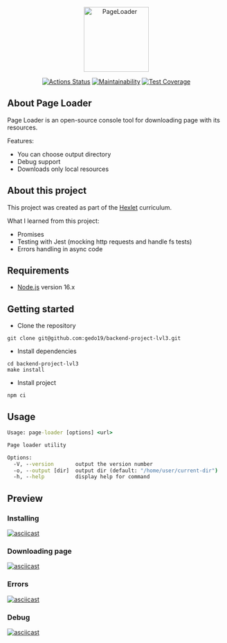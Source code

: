 <p align="center">
    <img alt="PageLoader" title="PageLoader" src="https://i.imgur.com/MfO9HIZ.png" width="150">
</p>

<div align="center">
  
[![Actions Status](https://github.com/gedo19/backend-project-lvl3/workflows/hexlet-check/badge.svg)](https://github.com/gedo19/backend-project-lvl3/actions)
[![Maintainability](https://api.codeclimate.com/v1/badges/0a160f1f6fbd67512cb5/maintainability)](https://codeclimate.com/github/gedo19/backend-project-lvl3/maintainability)
[![Test Coverage](https://api.codeclimate.com/v1/badges/0a160f1f6fbd67512cb5/test_coverage)](https://codeclimate.com/github/gedo19/backend-project-lvl3/test_coverage)
  
</div>

## About Page Loader
Page Loader is an open-source console tool for downloading page with its resources.

Features:
- You can choose output directory
- Debug support
- Downloads only local resources

## About this project

This project was created as part of the [Hexlet](ru.hexlet.io) curriculum.

What I learned from this project:
- Promises
- Testing with Jest (mocking http requests and handle fs tests)
- Errors handling in async code

## Requirements
- [Node.js](https://nodejs.org/en/) version 16.x

## Getting started
- Clone the repository
```
git clone git@github.com:gedo19/backend-project-lvl3.git
```
- Install dependencies
```
cd backend-project-lvl3
make install
```
- Install project
```
npm ci
```

## Usage
```cmd
Usage: page-loader [options] <url>

Page loader utility

Options:
  -V, --version       output the version number
  -o, --output [dir]  output dir (default: "/home/user/current-dir")
  -h, --help          display help for command
```

## Preview

### Installing
[![asciicast](https://asciinema.org/a/468511.svg)](https://asciinema.org/a/468511)

### Downloading page
[![asciicast](https://asciinema.org/a/468513.svg)](https://asciinema.org/a/468513)

### Errors
[![asciicast](https://asciinema.org/a/468516.svg)](https://asciinema.org/a/468516)

### Debug
[![asciicast](https://asciinema.org/a/468528.svg)](https://asciinema.org/a/468528)

